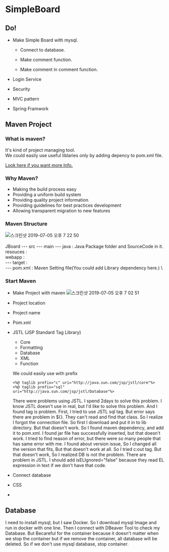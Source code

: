 # SimpleBoard

## Do!

- Make Simple Board with mysql.

    - Connect to database.

    - Make comment function.

    - Make comment in comment function.

- Login Service

- Security

- MVC pattern

- Spring Framwork

## Maven Project

### What is maven?
It's kind of project managing tool.\
We could easily use useful liblaries only by adding 
depency to pom.xml file.

[Look here if you want more Info.](https://maven.apache.org/what-is-maven.html)

### Why Maven?
- Making the build process easy
- Providing a uniform build system
- Providing quality project information
- Providing guidelines for best practices development
- Allowing transparent migration to new features

### Maven Structure
![스크린샷 2019-07-05 오후 7 22 50](https://user-images.githubusercontent.com/32008149/60716417-51d07600-9f5a-11e9-8ac3-a6e6d81adcf2.png)
\
\
JBoard --- src --- main --- java : Java Package folder and SourceCode in it.\
                            resouces : \
                            webapp : \
       --- target : \
       --- pom.xml : Maven Setting file(You could add Library dependency here.) \            


### Start Maven
- Make Project with maven
    ![스크린샷 2019-07-05 오후 7 02 51](https://user-images.githubusercontent.com/32008149/60715285-a1fa0900-9f57-11e9-92da-dd84b3248858.png)

- Project location

- Project name

- Pom.xml

- JSTL (JSP Standard Tag Library)
    - Core
    - Formatting
    - Database
    - XML
    - Function
    
    We could easily use with prefix
    ```
    <%@ taglib prefix="c" uri="http://java.sun.com/jsp/jstl/core"%>
    <%@ taglib prefix="sql" uri="http://java.sun.com/jsp/jstl/Database"%>
    ```
    There were problems using JSTL. I spend 2days to solve this problem. I know JSTL doesn't use in real, but I'd like to solve this problem. And I found tag is problem. First, I tried to use JSTL sql tag. But error says there are problem in ${}. They can't read and find that class. So I realize I forgot the connection file. So first I download and put it in to lib directory. But that doesn't work. So I found maven dependency, and add it to pom.xml. I found jar file has successfully inserted, but that doesn't work. I tried to find reason of error, but there were so many people that has same error with me. I found about version issue, So I changed all the version that fits, But that doesn't work at all. So I tried c:out tag. But that doesn't work, So I realized DB is not the problem. There are problem in JSTL. 
    I should add isELIgnored="false" because they read EL expression in text if we don't have that code.

- Connect database

- CSS

- 

## Database
I need to install mysql, but I saw Docker. So I download mysql Image and run in docker with one line. Then I connect with DBeaver Tool to 
check my Database. 
But Becareful for the container because it doesn't matter when we stop the container but if we remove the container, all database will be deleted.
So if we don't use mysql database, stop container.